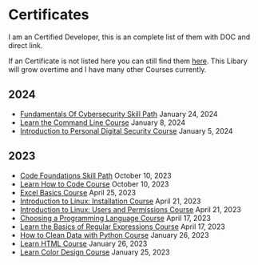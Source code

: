# Certificates
I am an Certified Developer,
this is an complete list of them with DOC and direct link.

If an Certificate is not listed here you can still find them [here](https://www.codecademy.com/profiles/TheJoSam).
This Libary will grow overtime and I have many other Courses currently.

## 2024
- [Fundamentals Of Cybersecurity Skill Path](https://www.codecademy.com/profiles/TheJoSam/certificates/06984a073b064e61879cca3e82a9b3d2) January 24, 2024
- [Learn the Command Line Course](https://www.codecademy.com/profiles/TheJoSam/certificates/c87ba0541f8be78bc2f4ba1128233f6f) January 8, 2024
- [Introduction to Personal Digital Security Course](https://www.codecademy.com/profiles/TheJoSam/certificates/7c3ebc633190492884fdd3a8df67102e) January 5, 2024

## 2023
- [Code Foundations Skill Path](https://www.codecademy.com/profiles/TheJoSam/certificates/5b55e668646caa552f8e4d1d) October 10, 2023
- [Learn How to Code Course](https://www.codecademy.com/profiles/TheJoSam/certificates/11a686a7fd57b8c214f7f92749388d42) October 10, 2023
- [Excel Basics Course](https://www.codecademy.com/profiles/TheJoSam/certificates/5b9a2fc11f7242e1b1a4fe1fbd1bf464) April 25, 2023
- [Introduction to Linux: Installation Course](https://www.codecademy.com/profiles/TheJoSam/certificates/a2a7afb40f7a4567931961bf1624b4b3) April 21, 2023
- [Introduction to Linux: Users and Permissions Course](https://www.codecademy.com/profiles/TheJoSam/certificates/0ff749b093ff48348b8b1b506f0903aa) April 21, 2023
- [Choosing a Programming Language Course](https://www.codecademy.com/profiles/TheJoSam/certificates/3d1976adb480406197a8e8765fe3f884) April 17, 2023
- [Learn the Basics of Regular Expressions Course](https://www.codecademy.com/profiles/TheJoSam/certificates/9da8e26980d5139405439ee7578b8b69) April 17, 2023
- [How to Clean Data with Python Course](https://www.codecademy.com/profiles/TheJoSam/certificates/e773a003314c1be60da8388a90a77e78) January 26, 2023
- [Learn HTML Course](https://www.codecademy.com/profiles/TheJoSam/certificates/9eb0741e5ebef1f9f58a53bfac67d3a7) January 26, 2023
- [Learn Color Design Course](https://www.codecademy.com/profiles/TheJoSam/certificates/0a6884fad1dbf4afe5df084d2ec1e7c3) January 25, 2023

